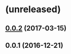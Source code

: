 <a name=""></a>
# (unreleased)



<a name="0.0.2"></a>
## [0.0.2](https://github.com/metwork-framework/cronwrapper/compare/0.0.1...0.0.2) (2017-03-15)



<a name="0.0.1"></a>
## 0.0.1 (2016-12-21)



